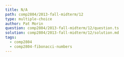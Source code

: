 ```yaml
---
title: N/A
path: comp2804/2013-fall-midterm/12
type: multiple-choice
author: Pat Morin
question: comp2804/2013-fall-midterm/12/question.ts
solution: comp2804/2013-fall-midterm/12/solution.md
tags:
  - comp2804
  - comp2804-fibonacci-numbers
---
```

